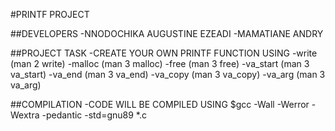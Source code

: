 #PRINTF PROJECT

##DEVELOPERS -NNODOCHIKA AUGUSTINE EZEADI -MAMATIANE ANDRY

##PROJECT TASK -CREATE YOUR OWN PRINTF FUNCTION USING -write (man 2 write) -malloc (man 3 malloc) -free (man 3 free) -va_start (man 3 va_start) -va_end (man 3 va_end) -va_copy (man 3 va_copy) -va_arg (man 3 va_arg)

##COMPILATION -CODE WILL BE COMPILED USING $gcc -Wall -Werror -Wextra -pedantic -std=gnu89 *.c
